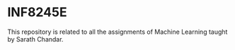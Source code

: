 # INF8245E
This repository is related to all the assignments of Machine Learning taught by Sarath Chandar. 
